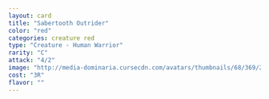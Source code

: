 ```yaml
---
layout: card
title: "Sabertooth Outrider"
color: "red"
categories: creature red
type: "Creature - Human Warrior"
rarity: "C"
attack: "4/2"
image: "http://media-dominaria.cursecdn.com/avatars/thumbnails/68/369/200/283/635618455929387710.png"
cost: "3R"
flavor: ""
---
```



